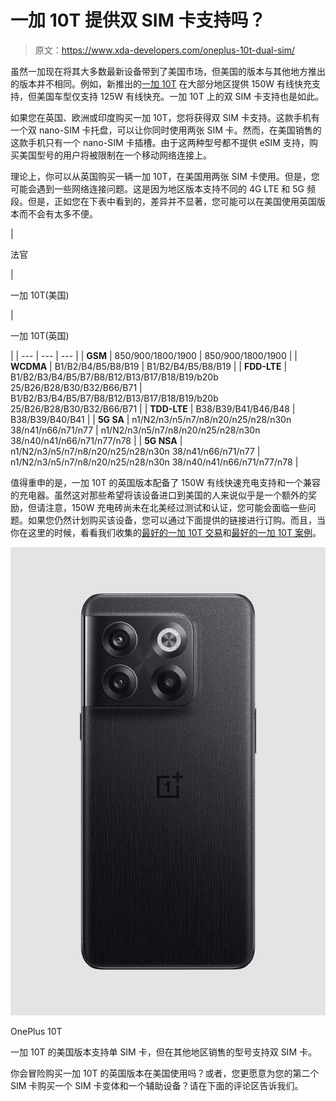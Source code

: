 # 一加 10T 提供双 SIM 卡支持吗？

> 原文：<https://www.xda-developers.com/oneplus-10t-dual-sim/>

虽然一加现在将其大多数最新设备带到了美国市场，但美国的版本与其他地方推出的版本并不相同。例如，新推出的[一加 10T](https://www.xda-developers.com/oneplus-10t-review/) 在大部分地区提供 150W 有线快充支持，但美国车型仅支持 125W 有线快充。一加 10T 上的双 SIM 卡支持也是如此。

如果您在英国、欧洲或印度购买一加 10T，您将获得双 SIM 卡支持。这款手机有一个双 nano-SIM 卡托盘，可以让你同时使用两张 SIM 卡。然而，在美国销售的这款手机只有一个 nano-SIM 卡插槽。由于这两种型号都不提供 eSIM 支持，购买美国型号的用户将被限制在一个移动网络连接上。

理论上，你可以从英国购买一辆一加 10T，在美国用两张 SIM 卡使用。但是，您可能会遇到一些网络连接问题。这是因为地区版本支持不同的 4G LTE 和 5G 频段。但是，正如您在下表中看到的，差异并不显著，您可能可以在美国使用英国版本而不会有太多不便。

| 

法官

 | 

一加 10T(美国)

 | 

一加 10T(英国)

 |
| --- | --- | --- |
| **GSM** | 850/900/1800/1900 | 850/900/1800/1900 |
| **WCDMA** | B1/B2/B4/B5/B8/B19 | B1/B2/B4/B5/B8/B19 |
| **FDD-LTE** | B1/B2/B3/B4/B5/B7/B8/B12/B13/B17/B18/B19/b20b 25/B26/B28/B30/B32/B66/B71 | B1/B2/B3/B4/B5/B7/B8/B12/B13/B17/B18/B19/b20b 25/B26/B28/B30/B32/B66/B71 |
| **TDD-LTE** | B38/B39/B41/B46/B48 | B38/B39/B40/B41 |
| **5G SA** | n1/N2/n3/n5/n7/n8/n20/n25/n28/n30n 38/n41/n66/n71/n77 | n1/N2/n3/n5/n7/n8/n20/n25/n28/n30n 38/n40/n41/n66/n71/n77/n78 |
| **5G NSA** | n1/N2/n3/n5/n7/n8/n20/n25/n28/n30n 38/n41/n66/n71/n77 | n1/N2/n3/n5/n7/n8/n20/n25/n28/n30n 38/n40/n41/n66/n71/n77/n78 |

值得重申的是，一加 10T 的英国版本配备了 150W 有线快速充电支持和一个兼容的充电器。虽然这对那些希望将该设备进口到美国的人来说似乎是一个额外的奖励，但请注意，150W 充电砖尚未在北美经过测试和认证，您可能会面临一些问题。如果您仍然计划购买该设备，您可以通过下面提供的链接进行订购。而且，当你在这里的时候，看看我们收集的[最好的一加 10T 交易](https://www.xda-developers.com/best-oneplus-10t-deals/)和[最好的一加 10T 案例](https://www.xda-developers.com/best-oneplus-10t-cases/)。

 <picture>![The OnePlus 10T packs Snapdragon 8 Plus Gen 1 and supports five global navigation satellite systems (GNSS).](img/b2e94dfcc9cd1a863ba56612745e4dcf.png)</picture> 

OnePlus 10T

一加 10T 的美国版本支持单 SIM 卡，但在其他地区销售的型号支持双 SIM 卡。

你会冒险购买一加 10T 的英国版本在美国使用吗？或者，您更愿意为您的第二个 SIM 卡购买一个 SIM 卡变体和一个辅助设备？请在下面的评论区告诉我们。